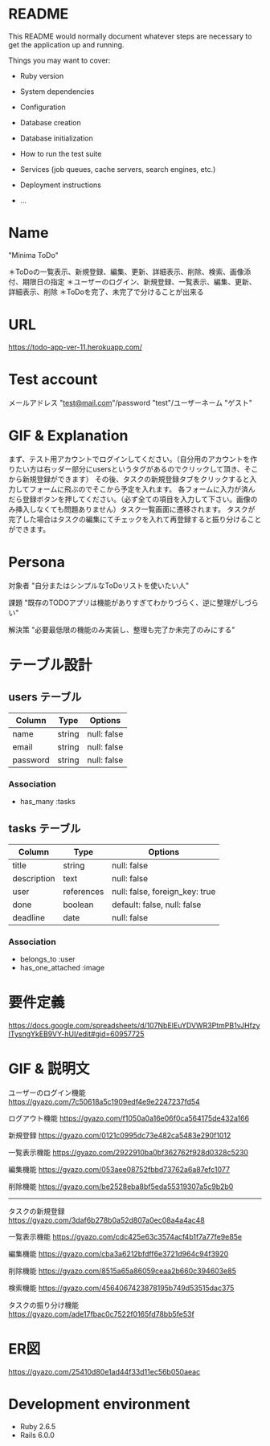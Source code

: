 # README

This README would normally document whatever steps are necessary to get the
application up and running.

Things you may want to cover:

* Ruby version

* System dependencies

* Configuration

* Database creation

* Database initialization

* How to run the test suite

* Services (job queues, cache servers, search engines, etc.)

* Deployment instructions

* ...

# Name
 "Minima ToDo"
 
 ＊ToDoの一覧表示、新規登録、編集、更新、詳細表示、削除、検索、画像添付、期限日の指定
 ＊ユーザーのログイン、新規登録、一覧表示、編集、更新、詳細表示、削除
 ＊ToDoを完了、未完了で分けることが出来る

 
# URL
 https://todo-app-ver-11.herokuapp.com/

# Test account
メールアドレス "test@mail.com"/password "test"/ユーザーネーム "ゲスト"
# GIF & Explanation

まず、テスト用アカウントでログインしてください。（自分用のアカウントを作りたい方は右ッダー部分にusersというタグがあるのでクリックして頂き、そこから新規登録ができます）
その後、タスクの新規登録タブをクリックすると入力してフォームに飛ぶのでそこから予定を入れます。
各フォームに入力が済んだら登録ボタンを押してください。（必ず全ての項目を入力して下さい。画像のみ挿入しなくても問題ありません）タスク一覧画面に遷移されます。
タスクが完了した場合はタスクの編集にてチェックを入れて再登録すると振り分けることができます。

# Persona

対象者 "自分またはシンプルなToDoリストを使いたい人"

課題 "既存のTODOアプリは機能がありすぎてわかりづらく、逆に整理がしづらい"

解決策 "必要最低限の機能のみ実装し、整理も完了か未完了のみにする"

# テーブル設計

## users テーブル

| Column         | Type   | Options     |
| --------       | ------ | ----------- |
| name           | string | null: false |
| email          | string | null: false |
| password       | string | null: false |


 ### Association

- has_many :tasks

## tasks テーブル

| Column              | Type       | Options                        |
| ------              | ------     | -----------                    |
| title               | string     | null: false                    |
| description         | text       | null: false                    |
| user                | references | null: false, foreign_key: true |
| done                | boolean    | default: false, null: false    |
| deadline            | date       | null: false                    |


### Association

- belongs_to :user
- has_one_attached :image

# 要件定義
https://docs.google.com/spreadsheets/d/107NbEIEuYDVWR3PtmPB1vJHfzyITysngYkEB9VY-hUI/edit#gid=60957725

# GIF & 説明文
ユーザーのログイン機能
https://gyazo.com/7c50618a5c1909edf4e9e2247237fd54

ログアウト機能
https://gyazo.com/f1050a0a16e06f0ca564175de432a166

新規登録
https://gyazo.com/0121c0995dc73e482ca5483e290f1012

一覧表示機能
https://gyazo.com/2922910ba0bf362762f928d0328c5230

編集機能
https://gyazo.com/053aee08752fbbd73762a6a87efc1077


削除機能
https://gyazo.com/be2528eba8bf5eda55319307a5c9b2b0
 
-------------------------------------------------- 
タスクの新規登録
https://gyazo.com/3daf6b278b0a52d807a0ec08a4a4ac48

一覧表示機能
https://gyazo.com/cdc425e63c3574acf4b1f7a77fe9e85e

編集機能
https://gyazo.com/cba3a6212bfdff6e3721d964c94f3920

削除機能
https://gyazo.com/8515a65a86059ceaa2b660c394603e85

検索機能
https://gyazo.com/4564067423878195b749d53515dac375



タスクの振り分け機能
https://gyazo.com/ade17fbac0c7522f0165fd78bb5fe53f



# ER図
https://gyazo.com/25410d80e1ad44f33d11ec56b050aeac

# Development environment
* Ruby  2.6.5
* Rails 6.0.0

 


 